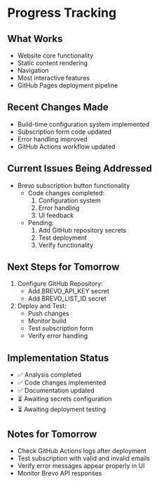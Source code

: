 # Progress Tracking

## What Works
- Website core functionality
- Static content rendering
- Navigation
- Most interactive features
- GitHub Pages deployment pipeline

## Recent Changes Made
- Build-time configuration system implemented
- Subscription form code updated
- Error handling improved
- GitHub Actions workflow updated

## Current Issues Being Addressed
- Brevo subscription button functionality
  - Code changes completed:
    1. Configuration system
    2. Error handling
    3. UI feedback
  - Pending:
    1. Add GitHub repository secrets
    2. Test deployment
    3. Verify functionality

## Next Steps for Tomorrow
1. Configure GitHub Repository:
   - Add BREVO_API_KEY secret
   - Add BREVO_LIST_ID secret
2. Deploy and Test:
   - Push changes
   - Monitor build
   - Test subscription form
   - Verify error handling

## Implementation Status
- ✅ Analysis completed
- ✅ Code changes implemented
- ✅ Documentation updated
- ⏳ Awaiting secrets configuration
- ⏳ Awaiting deployment testing

## Notes for Tomorrow
- Check GitHub Actions logs after deployment
- Test subscription with valid and invalid emails
- Verify error messages appear properly in UI
- Monitor Brevo API responses